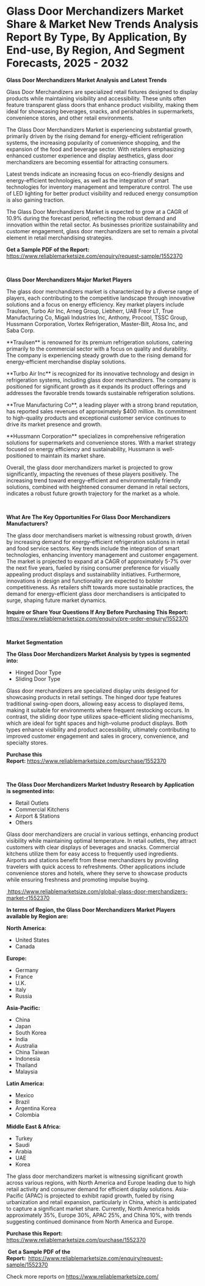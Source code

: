 <p><h1>Glass Door Merchandizers Market Share & Market New Trends Analysis Report By Type, By Application, By End-use, By Region, And Segment Forecasts, 2025 - 2032</h1></p><p><strong>Glass Door Merchandizers Market Analysis and Latest Trends</strong></p>
<p><p>Glass Door Merchandizers are specialized retail fixtures designed to display products while maintaining visibility and accessibility. These units often feature transparent glass doors that enhance product visibility, making them ideal for showcasing beverages, snacks, and perishables in supermarkets, convenience stores, and other retail environments. </p><p>The Glass Door Merchandizers Market is experiencing substantial growth, primarily driven by the rising demand for energy-efficient refrigeration systems, the increasing popularity of convenience shopping, and the expansion of the food and beverage sector. With retailers emphasizing enhanced customer experience and display aesthetics, glass door merchandizers are becoming essential for attracting consumers.</p><p>Latest trends indicate an increasing focus on eco-friendly designs and energy-efficient technologies, as well as the integration of smart technologies for inventory management and temperature control. The use of LED lighting for better product visibility and reduced energy consumption is also gaining traction. </p><p>The Glass Door Merchandizers Market is expected to grow at a CAGR of 10.9% during the forecast period, reflecting the robust demand and innovation within the retail sector. As businesses prioritize sustainability and customer engagement, glass door merchandizers are set to remain a pivotal element in retail merchandising strategies.</p></p>
<p><strong>Get a Sample PDF of the Report:&nbsp;</strong> <a href="https://www.reliablemarketsize.com/enquiry/request-sample/1552370?utm_campaign=3120&utm_medium=2&utm_source=Github&utm_content=ia&utm_term=11042025&utm_id=glass-door-merchandizers">https://www.reliablemarketsize.com/enquiry/request-sample/1552370</a></p>
<p>&nbsp;</p>
<p><strong>Glass Door Merchandizers Major Market Players</strong></p>
<p><p>The glass door merchandizers market is characterized by a diverse range of players, each contributing to the competitive landscape through innovative solutions and a focus on energy efficiency. Key market players include Traulsen, Turbo Air Inc, Arneg Group, Liebherr, UAB Freor LT, True Manufacturing Co, Migali Industries Inc, Anthony, Procool, TSSC Group, Hussmann Corporation, Vortex Refrigeration, Master-Bilt, Atosa Inc, and Saba Corp.</p><p>**Traulsen** is renowned for its premium refrigeration solutions, catering primarily to the commercial sector with a focus on quality and durability. The company is experiencing steady growth due to the rising demand for energy-efficient merchandise display solutions.</p><p>**Turbo Air Inc** is recognized for its innovative technology and design in refrigeration systems, including glass door merchandizers. The company is positioned for significant growth as it expands its product offerings and addresses the favorable trends towards sustainable refrigeration solutions.</p><p>**True Manufacturing Co**, a leading player with a strong brand reputation, has reported sales revenues of approximately $400 million. Its commitment to high-quality products and exceptional customer service continues to drive its market presence and growth.</p><p>**Hussmann Corporation** specializes in comprehensive refrigeration solutions for supermarkets and convenience stores. With a market strategy focused on energy efficiency and sustainability, Hussmann is well-positioned to maintain its market share.</p><p>Overall, the glass door merchandizers market is projected to grow significantly, impacting the revenues of these players positively. The increasing trend toward energy-efficient and environmentally friendly solutions, combined with heightened consumer demand in retail sectors, indicates a robust future growth trajectory for the market as a whole.</p></p>
<p>&nbsp;</p>
<p><strong>What Are The Key Opportunities For Glass Door Merchandizers Manufacturers?</strong></p>
<p><p>The glass door merchandisers market is witnessing robust growth, driven by increasing demand for energy-efficient refrigeration solutions in retail and food service sectors. Key trends include the integration of smart technologies, enhancing inventory management and customer engagement. The market is projected to expand at a CAGR of approximately 5-7% over the next five years, fueled by rising consumer preference for visually appealing product displays and sustainability initiatives. Furthermore, innovations in design and functionality are expected to bolster competitiveness. As retailers shift towards more sustainable practices, the demand for energy-efficient glass door merchandisers is anticipated to surge, shaping future market dynamics.</p></p>
<p><strong>Inquire or Share Your Questions If Any Before Purchasing This Report:</strong> <a href="https://www.reliablemarketsize.com/enquiry/pre-order-enquiry/1552370?utm_campaign=3120&utm_medium=2&utm_source=Github&utm_content=ia&utm_term=11042025&utm_id=glass-door-merchandizers">https://www.reliablemarketsize.com/enquiry/pre-order-enquiry/1552370</a></p>
<p>&nbsp;</p>
<p><strong>Market Segmentation</strong></p>
<p><strong>The Glass Door Merchandizers Market Analysis by types is segmented into:</strong></p>
<p><ul><li>Hinged Door Type</li><li>Sliding Door Type</li></ul></p>
<p><p>Glass door merchandizers are specialized display units designed for showcasing products in retail settings. The hinged door type features traditional swing-open doors, allowing easy access to displayed items, making it suitable for environments where frequent restocking occurs. In contrast, the sliding door type utilizes space-efficient sliding mechanisms, which are ideal for tight spaces and high-volume product displays. Both types enhance visibility and product accessibility, ultimately contributing to improved customer engagement and sales in grocery, convenience, and specialty stores.</p></p>
<p><strong>Purchase this Report:&nbsp;</strong><a href="https://www.reliablemarketsize.com/purchase/1552370?utm_campaign=3120&utm_medium=2&utm_source=Github&utm_content=ia&utm_term=11042025&utm_id=glass-door-merchandizers">https://www.reliablemarketsize.com/purchase/1552370</a></p>
<p>&nbsp;</p>
<p><strong>The Glass Door Merchandizers Market Industry Research by Application is segmented into:</strong></p>
<p><ul><li>Retail Outlets</li><li>Commercial Kitchens</li><li>Airport & Stations</li><li>Others</li></ul></p>
<p><p>Glass door merchandizers are crucial in various settings, enhancing product visibility while maintaining optimal temperature. In retail outlets, they attract customers with clear displays of beverages and snacks. Commercial kitchens utilize them for easy access to frequently used ingredients. Airports and stations benefit from these merchandizers by providing travelers with quick access to refreshments. Other applications include convenience stores and hotels, where they serve to showcase products while ensuring freshness and promoting impulse buying.</p></p>
<p><a href="https://www.reliablemarketsize.com/global-glass-door-merchandizers-market-r1552370?utm_campaign=3120&utm_medium=2&utm_source=Github&utm_content=ia&utm_term=11042025&utm_id=glass-door-merchandizers">&nbsp;https://www.reliablemarketsize.com/global-glass-door-merchandizers-market-r1552370</a></p>
<p><strong>In terms of Region, the Glass Door Merchandizers Market Players available by Region are:</strong></p>
<p>
    <p> <strong> North America: </strong>
        <ul>
            <li>United States</li>
            <li>Canada</li>
        </ul>
        </p> 
    <p> <strong> Europe: </strong>
        <ul>
            <li>Germany</li>
            <li>France</li>
            <li>U.K.</li>
            <li>Italy</li>
            <li>Russia</li>
        </ul>
        </p> 
    <p> <strong> Asia-Pacific: </strong>
        <ul>
            <li>China</li>
            <li>Japan</li>
            <li>South Korea</li>
            <li>India</li>
            <li>Australia</li>
            <li>China Taiwan</li>
            <li>Indonesia</li>
            <li>Thailand</li>
            <li>Malaysia</li>
        </ul>
        </p> 
    <p> <strong> Latin America: </strong>
        <ul>
            <li>Mexico</li>
            <li>Brazil</li>
            <li>Argentina Korea</li>
            <li>Colombia</li>
        </ul>
        </p> 
    <p> <strong> Middle East & Africa: </strong>
        <ul>
            <li>Turkey</li>
            <li>Saudi</li>
            <li>Arabia</li>
            <li>UAE</li>
            <li>Korea</li>
        </ul>
    </p>
    </p>
<p><p>The glass door merchandizers market is witnessing significant growth across various regions, with North America and Europe leading due to high retail activity and consumer demand for efficient display solutions. Asia-Pacific (APAC) is projected to exhibit rapid growth, fueled by rising urbanization and retail expansion, particularly in China, which is anticipated to capture a significant market share. Currently, North America holds approximately 35%, Europe 30%, APAC 25%, and China 10%, with trends suggesting continued dominance from North America and Europe.</p></p>
<p><strong>Purchase this Report: </strong><a href="https://www.reliablemarketsize.com/purchase/1552370?utm_campaign=3120&utm_medium=2&utm_source=Github&utm_content=ia&utm_term=11042025&utm_id=glass-door-merchandizers">https://www.reliablemarketsize.com/purchase/1552370</a></p>
<p>&nbsp;<strong>Get a Sample PDF of the Report:&nbsp;&nbsp;</strong><a href="https://www.reliablemarketsize.com/enquiry/request-sample/1552370?utm_campaign=3120&utm_medium=2&utm_source=Github&utm_content=ia&utm_term=11042025&utm_id=glass-door-merchandizers">https://www.reliablemarketsize.com/enquiry/request-sample/1552370</a></p>
<p><strong></strong></p>
<p>Check more reports on <a href="https://www.reliablemarketsize.com/?utm_campaign=3120&utm_medium=2&utm_source=Github&utm_content=ia&utm_term=11042025&utm_id=glass-door-merchandizers">https://www.reliablemarketsize.com/</a></p>